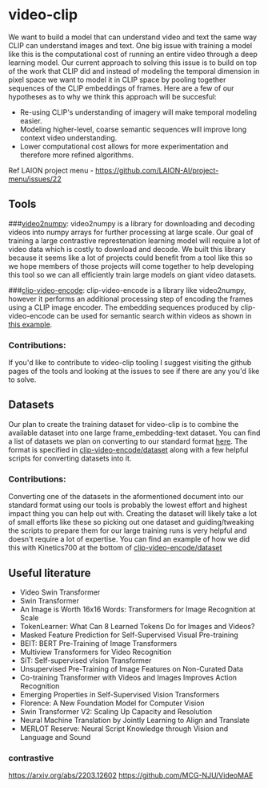# video-clip

We want to build a model that can understand video and text the same way CLIP can understand images and text. One big issue with training a model like this is the computational cost of running an entire video through a deep learning model. Our current approach to solving this issue is to build on top of the work that CLIP did and instead of modeling the temporal dimension in pixel space we want to model it in CLIP space by pooling together sequences of the CLIP embeddings of frames. Here are a few of our hypotheses as to why we think this approach will be succesful:

*  Re-using CLIP's understanding of imagery will make temporal modeling easier.
*  Modeling higher-level, coarse semantic sequences will improve long context video understanding.
*  Lower computational cost allows for more experimentation and therefore more refined algorithms.

Ref LAION project menu - https://github.com/LAION-AI/project-menu/issues/22

## Tools

###[video2numpy](https://github.com/iejMac/video2numpy):
video2numpy is a library for downloading and decoding videos into numpy arrays for further processing at large scale. Our goal of training a large contrastive represtenation learning model will require a lot of video data which is costly to download and decode. We built this library because it seems like a lot of projects could benefit from a tool like this so we hope members of those projects will come together to help developing this tool so we can all efficiently train large models on giant video datasets.

###[clip-video-encode](https://github.com/iejMac/clip-video-encode):
clip-video-encode is a library like video2numpy, however it performs an additional processing step of encoding the frames using a CLIP image encoder. The embedding sequences produced by clip-video-encode can be used for semantic search within videos as shown in [this example](https://github.com/iejMac/clip-video-encode/tree/main/examples/thing_detector). 

### Contributions:
If you'd like to contribute to video-clip tooling I suggest visiting the github pages of the tools and looking at the issues to see if there are any you'd like to solve.

## Datasets

Our plan to create the training dataset for video-clip is to combine the available dataset into one large frame_embedding-text dataset. You can find a list of datasets we plan on converting to our standard format [here](https://docs.google.com/document/d/12zYnjZabR2e17vPO2XpctIf1qUQeEX7kYC8GdDqWM-k/edit). The format is specified in [clip-video-encode/dataset](https://github.com/iejMac/clip-video-encode/tree/main/clip_video_encode/dataset) along with a few helpful scripts for converting datasets into it.

### Contributions:
Converting one of the datasets in the aformentioned document into our standard format using our tools is probably the lowest effort and highest impact thing you can help out with. Creating the dataset will likely take a lot of small efforts like these so picking out one dataset and guiding/tweaking the scripts to prepare them for our large training runs is very helpful and doesn't require a lot of expertise. You can find an example of how we did this with Kinetics700 at the bottom of [clip-video-encode/dataset](https://github.com/iejMac/clip-video-encode/tree/main/clip_video_encode/dataset)


## Useful literature

* Video Swin Transformer
* Swin Transformer
* An Image is Worth 16x16 Words: Transformers for Image Recognition at Scale
* TokenLearner: What Can 8 Learned Tokens Do for Images and Videos?
* Masked Feature Prediction for Self-Supervised Visual Pre-training
* BEIT: BERT Pre-Training of Image Transformers
* Multiview Transformers for Video Recognition
* SiT: Self-supervised vIsion Transformer
* Unsupervised Pre-Training of Image Features on Non-Curated Data
* Co-training Transformer with Videos and Images Improves Action Recognition
* Emerging Properties in Self-Supervised Vision Transformers
* Florence: A New Foundation Model for Computer Vision
* Swin Transformer V2: Scaling Up Capacity and Resolution
* Neural Machine Translation by Jointly Learning to Align and Translate
* MERLOT Reserve: Neural Script Knowledge through Vision and Language and Sound

### contrastive

https://arxiv.org/abs/2203.12602
https://github.com/MCG-NJU/VideoMAE
